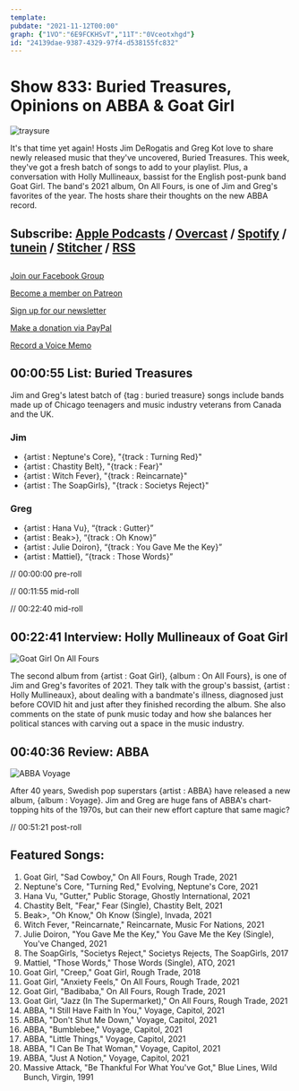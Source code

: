 ```yaml
---
template: 
pubdate: "2021-11-12T00:00"
graph: {"1VO":"6E9FCKHSvT","11T":"0Vceotxhgd"}
id: "24139dae-9387-4329-97f4-d538155fc832"
---
```






# Show 833: Buried Treasures, Opinions on ABBA & Goat Girl

![traysure](https://static.soundopinions.org/images/2021/traysure.jpeg)

It's that time yet again! Hosts Jim DeRogatis and Greg Kot love to share newly released music that they've uncovered, Buried Treasures. This week, they've got a fresh batch of songs to add to your playlist. Plus, a conversation with Holly Mullineaux, bassist for the English post-punk band Goat Girl. The band's 2021 album, On All Fours, is one of Jim and Greg's favorites of the year. The hosts share their thoughts on the new ABBA record. 



## Subscribe: [Apple Podcasts](https://itunes.apple.com/us/podcast/sound-opinions/id94793843) / [Overcast](https://overcast.fm/itunes94793843/sound-opinions) / [Spotify](https://open.spotify.com/show/1kNR8YL7TBrQuRxDdS4wtU) / [tunein](https://tunein.com/podcasts/Music-Podcasts/Sound-Opinions-p60273/) / [Stitcher](http://www.stitcher.com/podcast/sound-opinions) / [RSS](https://feeds.simplecast.com/Nn6fjnB0)



## 

[Join our Facebook Group](https://bit.ly/3sivr9T)

[Become a member on Patreon](https://bit.ly/3slWZvc)

[Sign up for our newsletter](https://bit.ly/3eEvRnG)

[Make a donation via PayPal](https://bit.ly/3dmt9lU)

[Record a Voice Memo](https://bit.ly/2RyD5Ah)



## 00:00:55 List: Buried Treasures

Jim and Greg's latest batch of {tag : buried treasure} songs include bands made up of Chicago teenagers and music industry veterans from Canada and the UK.


### Jim

- {artist : Neptune's Core}, "{track : Turning Red}"
- {artist : Chastity Belt}, "{track : Fear}"
- {artist : Witch Fever}, "{track : Reincarnate}"
- {artist : The SoapGirls}, "{track : Societys Reject}"


### Greg

- {artist : Hana Vu}, “{track : Gutter}”
- {artist : Beak>}, “{track : Oh Know}”
- {artist : Julie Doiron}, “{track : You Gave Me the Key}”
- {artist : Mattiel}, “{track : Those Words}”

// 00:00:00 pre-roll

// 00:11:55 mid-roll

// 00:22:40 mid-roll



## 00:22:41 Interview: Holly Mullineaux of Goat Girl

![Goat Girl On All Fours](https://static.soundopinions.org/assets/833/11T12.jpg)

The second album from {artist : Goat Girl}, {album : On All Fours}, is one of Jim and Greg's favorites of 2021. They talk with the group's bassist, {artist : Holly Mullineaux}, about dealing with a bandmate's illness, diagnosed just before COVID hit and just after they finished recording the album. She also comments on the state of punk music today and how she balances her political stances with carving out a space in the music industry.



## 00:40:36 Review: ABBA

![ABBA Voyage](https://static.soundopinions.org/assets/833/1VO12.jpg)

After 40 years, Swedish pop superstars {artist : ABBA} have released a new album, {album : Voyage}. Jim and Greg are huge fans of ABBA's chart-topping hits of the 1970s, but can their new effort capture that same magic?

// 00:51:21 post-roll



## Featured Songs:

1. Goat Girl, "Sad Cowboy," On All Fours, Rough Trade, 2021
2. Neptune's Core, "Turning Red," Evolving, Neptune's Core, 2021
3. Hana Vu, "Gutter," Public Storage, Ghostly International, 2021
4. Chastity Belt, "Fear," Fear (Single), Chastity Belt, 2021
5. Beak>, "Oh Know," Oh Know (Single), Invada, 2021
6. Witch Fever, "Reincarnate," Reincarnate, Music For Nations, 2021
7. Julie Doiron, "You Gave Me the Key," You Gave Me the Key (Single), You've Changed, 2021
8. The SoapGirls, "Societys Reject," Societys Rejects, The SoapGirls, 2017
9. Mattiel, "Those Words," Those Words (Single), ATO, 2021
10. Goat Girl, "Creep," Goat Girl, Rough Trade, 2018
11. Goat Girl, "Anxiety Feels," On All Fours, Rough Trade, 2021
12. Goat Girl, "Badibaba," On All Fours, Rough Trade, 2021
13. Goat Girl, "Jazz (In The Supermarket)," On All Fours, Rough Trade, 2021
14. ABBA, "I Still Have Faith In You," Voyage, Capitol, 2021
15. ABBA, "Don't Shut Me Down," Voyage, Capitol, 2021
16. ABBA, "Bumblebee," Voyage, Capitol, 2021
17. ABBA, "Little Things," Voyage, Capitol, 2021
18. ABBA, "I Can Be That Woman," Voyage, Capitol, 2021
19. ABBA, "Just A Notion," Voyage, Capitol, 2021
20. Massive Attack, "Be Thankful For What You've Got," Blue Lines, Wild Bunch, Virgin, 1991